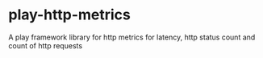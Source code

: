 # play-http-metrics
A play framework library for http metrics for latency, http status count and count of http requests

